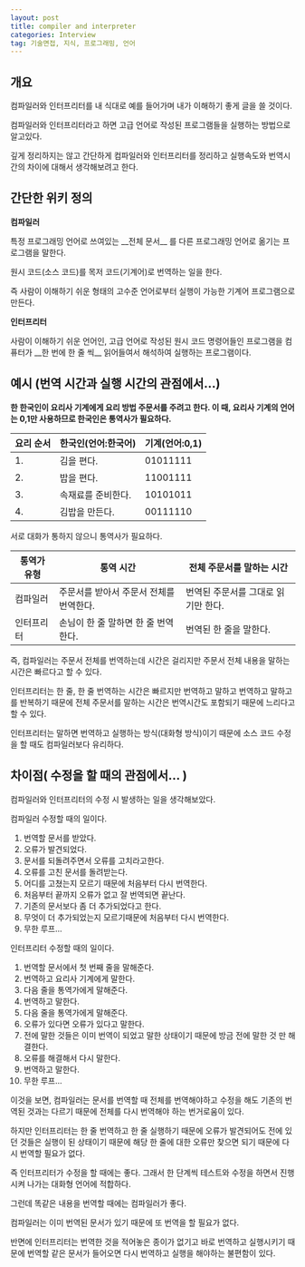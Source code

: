 ```yaml
---
layout: post
title: compiler and interpreter
categories: Interview
tag: 기술면접, 지식, 프로그래밍, 언어
---
```


## 개요

<p>컴파일러와 인터프리터를 내 식대로 예를 들어가며 내가 이해하기 좋게 글을 쓸 것이다.</p>
<p>컴파일러와 인터프리터라고 하면 고급 언어로 작성된 프로그램들을 실행하는 방법으로 알고있다.</p>
<p>깊게 정리하지는 않고 간단하게 컴파일러와 인터프리터를 정리하고 실행속도와 번역시간의 차이에 대해서 생각해보려고 한다.</p>
<p></p>

## 간단한 위키 정의

<p><strong>컴파일러</strong></p>
<p>특정 프로그래밍 언어로 쓰여있는 __전체 문서__ 를 다른 프로그래밍 언어로 옮기는 프로그램을 말한다.</p>
<p>원시 코드(소스 코드)를 목저 코드(기계어)로 번역하는 일을 한다.</p>
<p>즉 사람이 이해하기 쉬운 형태의 고수준 언어로부터 실행이 가능한 기계어 프로그램으로 만든다.</p>

<p><strong>인터프리터</strong></p>
<p>사람이 이해하기 쉬운 언어인, 고급 언어로 작성된 원시 코드 명령어들인 프로그램을 컴퓨터가 __한 번에 한 줄 씩__ 읽어들여서 해석하여 실행하는 프로그램이다. </p>


## 예시 (번역 시간과 실행 시간의 관점에서...)

__한 한국인이 요리사 기계에게 요리 방법 주문서를 주려고 한다. 이 때, 요리사 기계의 언어는 0,1만 사용하므로 한국인은 통역사가 필요하다.__

| 요리 순서 	| 한국인(언어:한국어) 	| 기계(언어:0,1) 	|
|-----------	|---------------------	|----------------	|
| 1.        	| 김을 편다.          	| 01011111       	|
| 2.        	| 밥을 편다.          	| 11001111       	|
| 3.        	| 속재료를 준비한다.  	| 10101011       	|
| 4.        	| 김밥을 만든다.      	| 00111110       	|

서로 대화가 통하지 않으니 통역사가 필요하다.

| 통역가 유형 	| 통역 시간                               	| 전체 주문서를 말하는 시간           	|
|-------------	|-----------------------------------------	|-------------------------------------	|
| 컴파일러    	| 주문서를 받아서 주문서 전체를 번역한다. 	| 번역된 주문서를 그대로 읽기만 한다. 	|
| 인터프리터  	| 손님이 한 줄 말하면 한 줄 번역한다.     	| 번역된 한 줄을 말한다.              	|

<p>즉, 컴파일러는 주문서 전체를 번역하는데 시간은 걸리지만 주문서 전체 내용을 말하는 시간은 빠르다고 할 수 있다.</p>
<p>인터프리터는 한 줄, 한 줄 번역하는 시간은 빠르지만 번역하고 말하고 번역하고 말하고를 반복하기 때문에 전체 주문서를 말하는 시간은 번역시간도 포함되기 때문에 느리다고 할 수 있다.</p>
<p>인터프리터는 말하면 번역하고 실행하는 방식(대화형 방식)이기 때문에 소스 코드 수정을 할 때도 컴파일러보다 유리하다.</p>

## 차이점( 수정을 할 때의 관점에서... )

<p>컴파일러와 인터프리터의 수정 시 발생하는 일을 생각해보았다.</p>
<p>컴파일러 수정할 때의 일이다.</p>

1. 번역할 문서를 받았다.
2. 오류가 발견되었다.
3. 문서를 되돌려주면서 오류를 고치라고한다.
4. 오류를 고친 문서를 돌려받는다.
5. 어디를 고쳤는지 모르기 때문에 처음부터 다시 번역한다.
6. 처음부터 끝까지 오류가 없고 잘 번역되면 끝난다.
7. 기존의 문서보다 좀 더 추가되었다고 한다.
8. 무엇이 더 추가되었는지 모르기때문에 처음부터 다시 번역한다.
9. 무한 루프...

<p>인터프리터 수정할 때의 일이다.</p>

1. 번역할 문서에서 첫 번째 줄을 말해준다.
2. 번역하고 요리사 기계에게 말한다.
3. 다음 줄을 통역가에게 말해준다.
4. 번역하고 말한다.
5. 다음 줄을 통역가에게 말해준다.
6. 오류가 있다면 오류가 있다고 말한다.
7. 전에 말한 것들은 이미 번역이 되었고 말한 상태이기 때문에 방금 전에 말한 것 만 해결한다.
8. 오류를 해결해서 다시 말한다.
9. 번역하고 말한다.
10. 무한 루프...

<p>이것을 보면, 컴파일러는 문서를 번역할 때 전체를 번역해야하고 수정을 해도 기존의 번역된 것과는 다르기 때문에 전체를 다시 번역해야 하는 번거로움이 있다.</p>
<p>하지만 인터프리터는 한 줄 번역하고 한 줄 실행하기 때문에 오류가 발견되어도 전에 있던 것들은 실행이 된 상태이기 때문에 해당 한 줄에 대한 오류만 찾으면 되기 때문에 다시 번역할 필요가 없다.</p>
<p>즉 인터프리터가 수정을 할 때에는 좋다. 그래서 한 단계씩 테스트와 수정을 하면서 진행시켜 나가는 대화형 언어에 적합하다.</p>
<p>그런데 똑같은 내용을 번역할 때에는 컴파일러가 좋다.</p>
<p>컴파일러는 이미 번역된 문서가 있기 때문에 또 번역을 할 필요가 없다.</p>
<p>반면에 인터프리터는 번역한 것을 적어놓은 종이가 없기고 바로 번역하고 실행시키기 때문에 번역할 같은 문서가 들어오면 다시 번역하고 실행을 해야하는 불편함이 있다.</p>
